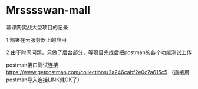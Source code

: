 # Mrsssswan-mall
慕课网实战大型项目的记录

1.部署在云服务器上的应用

2.由于时间问题，只做了后台部分，等项目完成后把postman的各个功能测试上传

postman接口测试连接 https://www.getpostman.com/collections/2a246cabf2e0c7a615c5
（直接用postman导入连接LINK就OK了）
